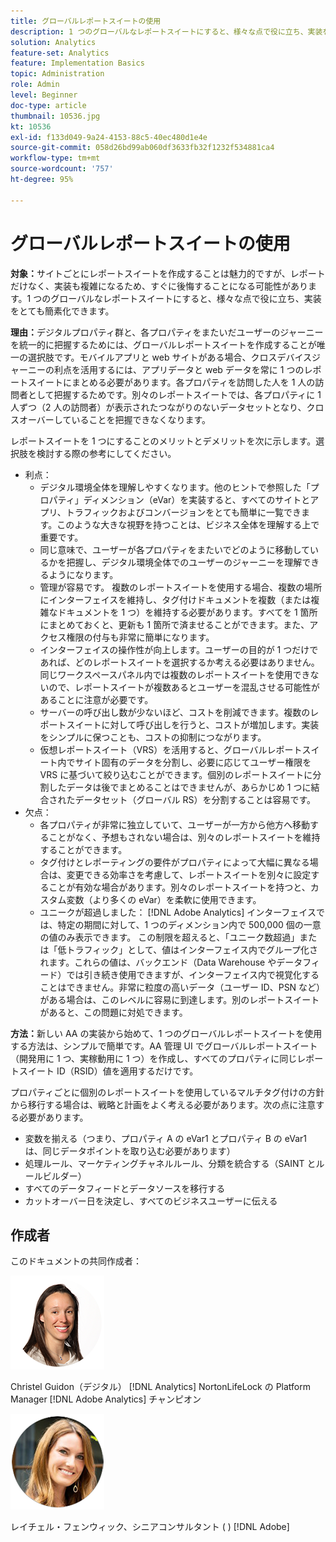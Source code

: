 ```yaml
---
title: グローバルレポートスイートの使用
description: 1 つのグローバルなレポートスイートにすると、様々な点で役に立ち、実装をとても簡素化できます。
solution: Analytics
feature-set: Analytics
feature: Implementation Basics
topic: Administration
role: Admin
level: Beginner
doc-type: article
thumbnail: 10536.jpg
kt: 10536
exl-id: f133d049-9a24-4153-88c5-40ec480d1e4e
source-git-commit: 058d26bd99ab060df3633fb32f1232f534881ca4
workflow-type: tm+mt
source-wordcount: '757'
ht-degree: 95%

---
```


# グローバルレポートスイートの使用

**対象：**&#x200B;サイトごとにレポートスイートを作成することは魅力的ですが、レポートだけなく、実装も複雑になるため、すぐに後悔することになる可能性があります。1 つのグローバルなレポートスイートにすると、様々な点で役に立ち、実装をとても簡素化できます。

**理由：**&#x200B;デジタルプロパティ群と、各プロパティをまたいだユーザーのジャーニーを統一的に把握するためには、グローバルレポートスイートを作成することが唯一の選択肢です。モバイルアプリと web サイトがある場合、クロスデバイスジャーニーの利点を活用するには、アプリデータと web データを常に 1 つのレポートスイートにまとめる必要があります。各プロパティを訪問した人を 1 人の訪問者として把握するためです。別々のレポートスイートでは、各プロパティに 1 人ずつ（2 人の訪問者）が表示されたつながりのないデータセットとなり、クロスオーバーしていることを把握できなくなります。

レポートスイートを 1 つにすることのメリットとデメリットを次に示します。選択肢を検討する際の参考にしてください。

* 利点：
   * デジタル環境全体を理解しやすくなります。他のヒントで参照した「プロパティ」ディメンション（eVar）を実装すると、すべてのサイトとアプリ、トラフィックおよびコンバージョンをとても簡単に一覧できます。このような大きな視野を持つことは、ビジネス全体を理解する上で重要です。
   * 同じ意味で、ユーザーが各プロパティをまたいでどのように移動しているかを把握し、デジタル環境全体でのユーザーのジャーニーを理解できるようになります。
   * 管理が容易です。 複数のレポートスイートを使用する場合、複数の場所にインターフェイスを維持し、タグ付けドキュメントを複数（または複雑なドキュメントを 1 つ）を維持する必要があります。すべてを 1 箇所にまとめておくと、更新も 1 箇所で済ませることができます。また、アクセス権限の付与も非常に簡単になります。
   * インターフェイスの操作性が向上します。ユーザーの目的が 1 つだけであれば、どのレポートスイートを選択するか考える必要はありません。同じワークスペースパネル内では複数のレポートスイートを使用できないので、レポートスイートが複数あるとユーザーを混乱させる可能性があることに注意が必要です。
   * サーバーの呼び出し数が少ないほど、コストを削減できます。複数のレポートスイートに対して呼び出しを行うと、コストが増加します。実装をシンプルに保つことも、コストの抑制につながります。
   * 仮想レポートスイート（VRS）を活用すると、グローバルレポートスイート内でサイト固有のデータを分割し、必要に応じてユーザー権限を VRS に基づいて絞り込むことができます。個別のレポートスイートに分割したデータは後でまとめることはできませんが、あらかじめ 1 つに結合されたデータセット（グローバル RS）を分割することは容易です。
* 欠点：
   * 各プロパティが非常に独立していて、ユーザーが一方から他方へ移動することがなく、予想もされない場合は、別々のレポートスイートを維持することができます。
   * タグ付けとレポーティングの要件がプロパティによって大幅に異なる場合は、変更できる効率さを考慮して、レポートスイートを別々に設定することが有効な場合があります。別々のレポートスイートを持つと、カスタム変数（より多くの eVar）を柔軟に使用できます。
   * ユニークが超過しました： [!DNL Adobe Analytics] インターフェイスでは、特定の期間に対して、1 つのディメンション内で 500,000 個の一意の値のみ表示できます。 この制限を超えると、「ユニーク数超過」または「低トラフィック」として、値はインターフェイス内でグループ化されます。これらの値は、バックエンド（Data Warehouse やデータフィード）では引き続き使用できますが、インターフェイス内で視覚化することはできません。非常に粒度の高いデータ（ユーザー ID、PSN など）がある場合は、このレベルに容易に到達します。別のレポートスイートがあると、この問題に対処できます。

**方法：**&#x200B;新しい AA の実装から始めて、1 つのグローバルレポートスイートを使用する方法は、シンプルで簡単です。AA 管理 UI でグローバルレポートスイート（開発用に 1 つ、実稼動用に 1 つ）を作成し、すべてのプロパティに同じレポートスイート ID（RSID）値を適用するだけです。

プロパティごとに個別のレポートスイートを使用しているマルチタグ付けの方針から移行する場合は、戦略と計画をよく考える必要があります。次の点に注意する必要があります。

* 変数を揃える（つまり、プロパティ A の eVar1 とプロパティ B の eVar1 は、同じデータポイントを取り込む必要があります）
* 処理ルール、マーケティングチャネルルール、分類を統合する（SAINT とルールビルダー）
* すべてのデータフィードとデータソースを移行する
* カットオーバー日を決定し、すべてのビジネスユーザーに伝える

## 作成者

このドキュメントの共同作成者：

![Christel Guidon](assets/Christel-Headshot-150.png)

Christel Guidon（デジタル） [!DNL Analytics] NortonLifeLock の Platform Manager
[!DNL Adobe Analytics] チャンピオン

![Rachel Fenwick](assets/Rachel-Fenwick-150.png)

レイチェル・フェンウィック、シニアコンサルタント ( ) [!DNL Adobe]
